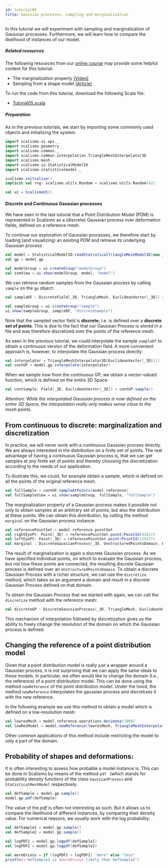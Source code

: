 ```yaml
---
id: tutorial05
title: Gaussian processes, sampling and marginalization
---
```


In this tutorial we will experiment with sampling and marginalization of
Gaussian processes. Furthermore, we will learn how to compare the
likelihood of instances of our model.


##### Related resources

The following resources from our [online course](https://www.futurelearn.com/courses/statistical-shape-modelling) may provide
some helpful context for this tutorial:

- The marginalization property [(Video)](https://www.futurelearn.com/courses/statistical-shape-modelling/3/steps/250339)
- Sampling from a shape model [(Article)](https://www.futurelearn.com/courses/statistical-shape-modelling/3/steps/250340)

To run the code from this tutorial, download the following Scala file:
- [Tutorial05.scala](./Tutorial05.scala)

##### Preparation



As in the previous tutorials, we start by importing some commonly used objects and initializing the system.

```scala
import scalismo.ui.api._
import scalismo.geometry._
import scalismo.common._
import scalismo.common.interpolation.TriangleMeshInterpolator3D
import scalismo.mesh._
import scalismo.io.StatisticalModelIO
import scalismo.statisticalmodel._
```



```scala
scalismo.initialize()
implicit val rng: scalismo.utils.Random = scalismo.utils.Random(42)

val ui = ScalismoUI()
```



#### Discrete and Continuous Gaussian processes

We have seen in the last tutorial that a Point Distribution Model (PDM)
is represented in Scalismo as a (discrete) Gaussian process over deformation fields,
defined on a reference mesh.

To continue our exploration of Gaussian processes, we therefore start
by loading (and visualizing) an existing PDM and retrieve its underlying
Gaussian process

```scala
val model = StatisticalModelIO.readStatisticalTriangleMeshModel3D(new java.io.File("datasets/bfm.h5")).get
val gp = model.gp

val modelGroup = ui.createGroup("modelGroup")
val ssmView = ui.show(modelGroup, model, "model")
```


We can retrieve random samples from the Gaussian process by calling ```sample```
on the ```gp``` object:

```scala
val sampleDF : DiscreteField[_3D, TriangleMesh, EuclideanVector[_3D]] = model.gp.sample()

val sampleGroup = ui.createGroup("sample")
ui.show(sampleGroup, sampleDF, "discreteSample")
```

Note that the sampled vector field is **discrete**; I.e. is
defined over a **discrete set of points**.
This is due to the fact that our Gaussian Process is stored in a file
and was therefore discretized over the points of the reference mesh.

As seen in the previous tutorial, we could interpolate the
sample ```sampleDf``` to obtain a continuous version of the deformation field.
A more convenient approach is, however, to interpolate the
Gaussian process directly:

```scala
val interpolator = TriangleMeshInterpolator3D[EuclideanVector[_3D]]()
val contGP = model.gp.interpolate(interpolator)
```

When we sample now from the continuous GP, we obtain a vector-valued function,
which is defined on the entire 3D Space:

```scala
val contSample: Field[_3D, EuclideanVector[_3D]] = contGP.sample()
```

*Attention: While the interpolated Gaussian process is now defined on the entire 3D Space, the interpolation really only makes sense close to the mesh points*.

## From continuous to discrete: marginalization and discretization

In practice, we will never work with a continuous Gaussian process directly.
We are always interested in the distribution on a finite set of points.
The real advantage of having a continuous Gaussian process is, that we can
get samples at *any* finite set of points and thereby choosing the discretization
according to the needs of our application.

To illustrate this, we could, for example obtain a sample,
which is defined on all the points of the original reference mesh.

```scala
val fullSample = contGP.sampleAtPoints(model.reference)
val fullSampleView = ui.show(sampleGroup, fullSample, "fullSample")
```

The marginalization property of a Gaussian process makes it possible not only
to obtain samples at an arbitrary set of points, but also the
distribution at these points. We can
obtain this distribution, by calling the method ```marginal```
on the Gaussian process instance:

```scala
val referencePointSet = model.reference.pointSet
val rightEyePt: Point[_3D] = referencePointSet.point(PointId(4281))
val leftEyePt: Point[_3D] = referencePointSet.point(PointId(11937))
val marginal : DiscreteGaussianProcess[_3D, UnstructuredPointsDomain, EuclideanVector[_3D]] = contGP.marginal(IndexedSeq(rightEyePt,leftEyePt))
```

The result of marginalization is again a discrete Gaussian process. As we have specified individual points, on which
to evaluate the Gaussian process, but not how these points are connected, the resulting
discrete Gaussian process is defined over an ```UnstructuredPointsDomain```.
To obtain a discrete Gaussian Process with a richer structure, we can use the ```discretize``` method,
which takes as an argument a domain and result in a discrete Gaussian Process defined on that domain.

To obtain the Gaussian Process that we started with again, we can call the ```discretize``` method
with the reference mesh:
```scala
val discreteGP : DiscreteGaussianProcess[_3D, TriangleMesh, EuclideanVector[_3D]] = contGP.discretize(model.reference)
```
This mechanism of interpolation followed by discretization gives us the ability to freely change
the resolution of the domain on which the Gaussian process is defined.



## Changing the reference of a point distribution model

Given that a point distribution model is really just a wrapper around a Gaussian process, it
is not surprising that we can apply the same ideas to these models. In particular, we often
would like to change the domain (I.e., the reference) of a point distribution model.
This can be done using the method ```newReference``` of the point distribution model. Under the hood, the method ```newReference```
interpolates the gaussian process and discretizes it with the new reference.

In the following example we use this method to obtain a model which is defined on a low-resolution mesh:

```scala
val lowresMesh = model.reference.operations.decimate(1000)
val lowResModel = model.newReference(lowresMesh, TriangleMeshInterpolator3D())
```

Other common applications of this method include restricting the model to only a part of the domain.

## Probability of shapes and deformations:

It is often interesting to assess how probable a model instance is.
This can be done in Scalismo by means of the method ```pdf ```
(which stands for probability density function) of the class ```GaussianProcess```
and ```StatisticalMeshModel``` respectively.


```scala
val defSample = model.gp.sample()
model.gp.pdf(defSample)
```

The value of the *pdf* is often not interesting as such. But it allows us to compare the likelihood of different instances, by comparing their density value.
For numerical reasons, we usually work with the log probability:

```scala
val defSample1 = model.gp.sample()
val defSample2 = model.gp.sample()

val logPDF1 = model.gp.logpdf(defSample1)
val logPDF2 = model.gp.logpdf(defSample2)

val moreOrLess = if (logPDF1 > logPDF2) "more" else "less"
println(s"defSample1 is $moreOrLess likely than defSample2")
```


